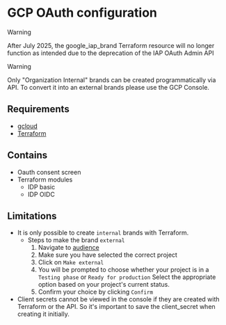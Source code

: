 # GCP OAuth configuration

> [!WARNING]
> After July 2025, the google_iap_brand Terraform resource will no longer function as intended due to the deprecation of the IAP OAuth Admin API

> [!WARNING]
> Only "Organization Internal" brands can be created programmatically via API. To convert it into an external brands please use the GCP Console.

## Requirements
- [gcloud]("https://cloud.google.com/sdk/docs/install")
- [Terraform]("https://developer.hashicorp.com/terraform/tutorials/gcp-get-started/install-cli")

## Contains
- Oauth consent screen
- Terraform modules
  - IDP basic
  - IDP OIDC

## Limitations
- It is only possible to create `internal` brands with Terraform.
  - Steps to make the brand `external`
    1. Navigate to [audience]("https://console.cloud.google.com/auth/audience")
    2. Make sure you have selected the correct project
    3. Click on `Make external`
    4. You will be prompted to choose whether your project is in a `Testing phase` or `Ready for production` Select the appropriate option based on your project's current status.
    5. Confirm your choice by clicking `Confirm`
- Client secrets cannot be viewed in the console if they are created with Terraform or the API. So it's important to save the client_secret when creating it initially.